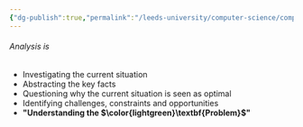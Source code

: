 ```yaml
---
{"dg-publish":true,"permalink":"/leeds-university/computer-science/compulsory-modules/professional-computing/week-7-1-designing-and-buying-systems/definitions/analysis/","tags":["Definition"]}
---
```


###### Analysis is
- Investigating the current situation
- Abstracting the key facts
- Questioning why the current situation is seen as optimal
- Identifying challenges, constraints and opportunities
- **"Understanding the $\color{lightgreen}\textbf{Problem}$"**
